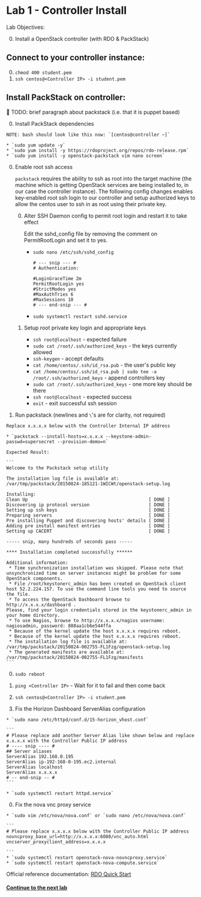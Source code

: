 # Lab 1 - Controller Install

  Lab Objectives:

  0. Install a OpenStack controller (with RDO & PackStack)

## Connect to your controller instance:

  0. `chmod 400 student.pem`
  0. `ssh centos@<Controller IP> -i student.pem`

## Install PackStack on controller:

  :red_circle: TODO: brief paragraph about packstack (i.e. that it is puppet based)

  0. Install PackStack dependencies
  
    NOTE: bash should look like this now: `[centos@controller ~]`

    * `sudo yum update -y`
    * `sudo yum install -y https://rdoproject.org/repos/rdo-release.rpm`
    * `sudo yum install -y openstack-packstack vim nano screen`

  0. Enable root ssh access 

     `packstack` requires the ability to ssh as root into the target machine 
     (the machine which is getting OpenStack services are being installed to, 
     in our case the controller instance).  The following config changes enables
     key-enabled root ssh login to our controller and setup authorized keys to allow
     the centos user to ssh in as root using their private key. 

     0. Alter SSH Daemon config to permit root login and restart it to take effect
     
          Edit the sshd_config file by removing the comment on PermitRootLogin and set it to yes.
      
        * `sudo nano /etc/ssh/sshd_config`
       
          ``` 
          # --- snip --- #
          # Authentication:

          #LoginGraceTime 2m
          PermitRootLogin yes
          #StrictModes yes
          #MaxAuthTries 6
          #MaxSessions 10
          # --- end-snip --- #
          ```

        *  `sudo systemctl restart sshd.service`

     0. Setup root private key login and appropriate keys

        * `ssh root@localhost` - expected failure
        * `sudo cat /root/.ssh/authorized_keys` - the keys currently allowed
        * `ssh-keygen` - accept defaults
        * `cat /home/centos/.ssh/id_rsa.pub` - the user's public key
        * `cat /home/centos/.ssh/id_rsa.pub | sudo tee -a /root/.ssh/authorized_keys` - append controllers key
        * `sudo cat /root/.ssh/authorized_keys` - one more key should be there
        * `ssh root@localhost` - expected success
        * `exit` - exit successful ssh session

  0. Run packstack (newlines and `\`'s are for clarity, not required)

    Replace x.x.x.x below with the Controller Internal IP address

    * `packstack --install-hosts=x.x.x.x --keystone-admin-passwd=supersecret --provision-demo=n`
  
    Expected Result:

    ```
    Welcome to the Packstack setup utility

    The installation log file is available at: /var/tmp/packstack/20150824-185121-1WICWt/openstack-setup.log

    Installing:
    Clean Up                                             [ DONE ]
    Discovering ip protocol version                      [ DONE ]
    Setting up ssh keys                                  [ DONE ]
    Preparing servers                                    [ DONE ]
    Pre installing Puppet and discovering hosts' details [ DONE ]
    Adding pre install manifest entries                  [ DONE ]
    Setting up CACERT                                    [ DONE ]

    ----- snip, many hundreds of seconds pass -----

    **** Installation completed successfully ******

    Additional information:
     * Time synchronization installation was skipped. Please note that unsynchronized time on server instances might be problem for some OpenStack components.
     * File /root/keystonerc_admin has been created on OpenStack client host 52.2.224.157. To use the command line tools you need to source the file.
     * To access the OpenStack Dashboard browse to http://x.x.x.x/dashboard .
    Please, find your login credentials stored in the keystonerc_admin in your home directory.
     * To use Nagios, browse to http://x.x.x.x/nagios username: nagiosadmin, password: 888aa1cb6e544ffa
     * Because of the kernel update the host x.x.x.x requires reboot.
     * Because of the kernel update the host x.x.x.x requires reboot.
     * The installation log file is available at: /var/tmp/packstack/20150824-002755-FL1Fzg/openstack-setup.log
     * The generated manifests are available at: /var/tmp/packstack/20150824-002755-FL1Fzg/manifests
    ```

  0. `sudo reboot`
  0. `ping <Controller IP>` - Wait for it to fail and then come back
  0. `ssh centos@<Controller IP> -i student.pem`
 
  0. Fix the Horizon Dashboard ServerAlias configuration

    * `sudo nano /etc/httpd/conf.d/15-horizon_vhost.conf`

    ```
    # Please replace add another Server Alias like shown below and replace x.x.x.x with the Controller Public IP address
    # ---- snip ---- #
    ## Server aliases
    ServerAlias 192.168.0.195
    ServerAlias ip-192-168-0-195.ec2.internal
    ServerAlias localhost
    ServerAlias x.x.x.x
    # -- end-snip -- #
    ```

    * `sudo systemctl restart httpd.service`

  0. Fix the nova vnc proxy service

    * `sudo vim /etc/nova/nova.conf` or `sudo nano /etc/nova/nova.conf`

    ```
    # Please replace x.x.x.x below with the Controller Public IP address
    novncproxy_base_url=http://x.x.x.x:6080/vnc_auto.html
    vncserver_proxyclient_address=x.x.x.x

    ```
    * `sudo systemctl restart openstack-nova-novncproxy.service`
    * `sudo systemctl restart openstack-nova-compute.service`


  Official reference documentation: [RDO Quick Start](https://www.rdoproject.org/Quickstart)
  
#### [Continue to the next lab](../lab-02)
